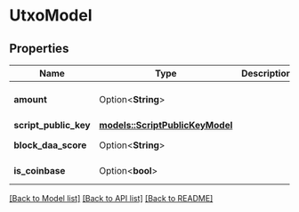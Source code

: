 # UtxoModel

## Properties

Name | Type | Description | Notes
------------ | ------------- | ------------- | -------------
**amount** | Option<**String**> |  | [optional][default to [11501593788]]
**script_public_key** | [**models::ScriptPublicKeyModel**](ScriptPublicKeyModel.md) |  | 
**block_daa_score** | Option<**String**> |  | [optional][default to 18867232]
**is_coinbase** | Option<**bool**> |  | [optional][default to false]

[[Back to Model list]](../README.md#documentation-for-models) [[Back to API list]](../README.md#documentation-for-api-endpoints) [[Back to README]](../README.md)


